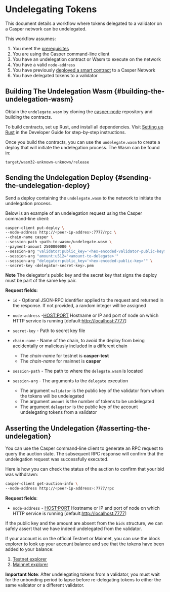 # Undelegating Tokens

This document details a workflow where tokens delegated to a validator on a Casper network can be undelegated.

This workflow assumes:

1.  You meet the [prerequisites](setup.md)
2.  You are using the Casper command-line client
3.  You have an undelegation contract or Wasm to execute on the network
4.  You have a valid `node-address`
5.  You have previously [deployed a smart contract](../dapp-dev-guide/sending-deploys.md) to a Casper Network
6.  You have delegated tokens to a validator

## Building The Undelegation Wasm {#building-the-undelegation-wasm}

Obtain the `undelegate.wasm` by cloning the [casper-node](https://github.com/casper-network/casper-node) repository and building the contracts.

To build contracts, set up Rust, and install all dependencies. Visit [Setting up Rust](../dapp-dev-guide/writing-contracts/getting-started.md) in the Developer Guide for step-by-step instructions.

Once you build the contracts, you can use the `undelegate.wasm` to create a deploy that will initiate the undelegation process. The Wasm can be found in:

    target/wasm32-unknown-unknown/release

## Sending the Undelegation Deploy {#sending-the-undelegation-deploy}

Send a deploy containing the `undelegate.wasm` to the network to initiate the undelegation process.

Below is an example of an undelegation request using the Casper command-line client:

```bash
casper-client put-deploy \
--node-address http://<peer-ip-addres>:7777/rpc \
--chain-name casper \
--session-path <path-to-wasm>/undelegate.wasm \
--payment-amount 2500000000 \
--session-arg "validator:public_key='<hex-encoded-validator-public-key>'" \
--session-arg "amount:u512='<amount-to-delegate>'"
--session-arg "delegator:public_key='<hex-encoded-public-key>'" \
--secret-key <delegator-secret-key>.pem
```

**Note** The delegator's public key and the secret key that signs the deploy must be part of the same key pair.

**Request fields:**

-   `id` - Optional JSON-RPC identifier applied to the request and returned in the response. If not provided, a random integer will be assigned

-   `node-address` -<HOST:PORT> Hostname or IP and port of node on which HTTP service is running \[default:<http://localhost:7777>\]

-   `secret-key` - Path to secret key file

-   `chain-name` - Name of the chain, to avoid the deploy from being accidentally or maliciously included in a different chain

    -   The _chain-name_ for testnet is **casper-test**
    -   The _chain-name_ for mainnet is **casper**

-   `session-path` - The path to where the `delegate.wasm` is located

-   `session-arg` - The arguments to the `delegate` execution

    -   The argument `validator` is the public key of the validator from whom the tokens will be undelegated
    -   The argument `amount` is the number of tokens to be undelegated
    -   The argument `delegator` is the public key of the account undelegating tokens from a validator

## Asserting the Undelegation {#asserting-the-undelegation}

You can use the Casper command-line client to generate an RPC request to query the auction state. The subsequent RPC response will confirm that the undelegation request was successfully executed.

Here is how you can check the status of the auction to confirm that your bid was withdrawn:

```bash
casper-client get-auction-info \
--node-address http://<peer-ip-address>:7777/rpc
```

**Request fields**:

-   `node-address` - <HOST:PORT> Hostname or IP and port of node on which HTTP service is running \[default:<http://localhost:7777>\]

If the public key and the amount are absent from the `bids` structure, we can safely assert that we have indeed undelegated from the validator.

If your account is on the official Testnet or Mainnet, you can use the block explorer to look up your account balance and see that the tokens have been added to your balance:

1.  [Testnet explorer](https://testnet.cspr.live/)
2.  [Mainnet explorer](https://cspr.live/)

**Important Note**: After undelegating tokens from a validator, you must wait for the unbonding period to lapse before re-delegating tokens to either the same validator or a different validator.
